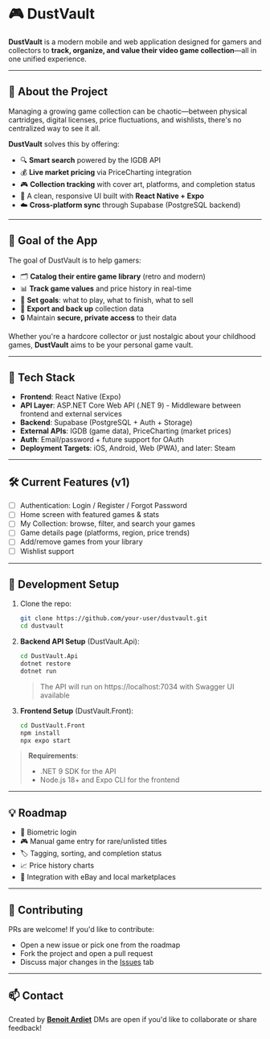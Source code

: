 # 🎮 DustVault

**DustVault** is a modern mobile and web application designed for gamers and collectors to **track, organize, and value their video game collection**—all in one unified experience.

---

## 🧭 About the Project

Managing a growing game collection can be chaotic—between physical cartridges, digital licenses, price fluctuations, and wishlists, there's no centralized way to see it all.

**DustVault** solves this by offering:
- 🔍 **Smart search** powered by the IGDB API
- 💰 **Live market pricing** via PriceCharting integration
- 🎮 **Collection tracking** with cover art, platforms, and completion status
- 📱 A clean, responsive UI built with **React Native + Expo**
- ☁️ **Cross-platform sync** through Supabase (PostgreSQL backend)

---

## 🎯 Goal of the App

The goal of DustVault is to help gamers:

- 🗂 **Catalog their entire game library** (retro and modern)
- 📊 **Track game values** and price history in real-time
- 🎯 **Set goals**: what to play, what to finish, what to sell
- 🧾 **Export and back up** collection data
- 🔒 Maintain **secure, private access** to their data

Whether you're a hardcore collector or just nostalgic about your childhood games, **DustVault** aims to be your personal game vault.

---

## 🚀 Tech Stack

- **Frontend**: React Native (Expo)
- **API Layer**: ASP.NET Core Web API (.NET 9) - Middleware between frontend and external services
- **Backend**: Supabase (PostgreSQL + Auth + Storage)
- **External APIs**: IGDB (game data), PriceCharting (market prices)
- **Auth**: Email/password + future support for OAuth
- **Deployment Targets**: iOS, Android, Web (PWA), and later: Steam

---

## 🛠 Current Features (v1)

- [ ] Authentication: Login / Register / Forgot Password
- [ ] Home screen with featured games & stats
- [ ] My Collection: browse, filter, and search your games
- [ ] Game details page (platforms, region, price trends)
- [ ] Add/remove games from your library
- [ ] Wishlist support

---

## 🧪 Development Setup

1. Clone the repo:
   ```bash
   git clone https://github.com/your-user/dustvault.git
   cd dustvault
   ```

2. **Backend API Setup** (DustVault.Api):
   ```bash
   cd DustVault.Api
   dotnet restore
   dotnet run
   ```
   > The API will run on https://localhost:7034 with Swagger UI available

3. **Frontend Setup** (DustVault.Front):
   ```bash
   cd DustVault.Front
   npm install
   npx expo start
   ```

> **Requirements**: 
> - .NET 9 SDK for the API
> - Node.js 18+ and Expo CLI for the frontend

---

## 💡 Roadmap

* 🔐 Biometric login
* 🎮 Manual game entry for rare/unlisted titles
* 🏷️ Tagging, sorting, and completion status
* 📈 Price history charts
* 🛒 Integration with eBay and local marketplaces

---

## 🤝 Contributing

PRs are welcome! If you'd like to contribute:

* Open a new issue or pick one from the roadmap
* Fork the project and open a pull request
* Discuss major changes in the [Issues](https://github.com/your-user/dustvault/issues) tab

---

## 📫 Contact

Created by **[Benoit Ardiet](https://www.linkedin.com/in/benoitardiet/)**
DMs are open if you'd like to collaborate or share feedback!